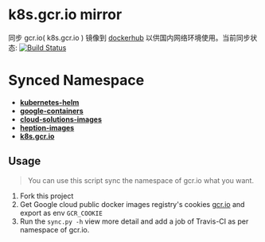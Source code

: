 # k8s.gcr.io mirror

同步 gcr.io( k8s.gcr.io ) 镜像到 [dockerhub](https://hub.docker.com/r/corelab) 以供国内网络环境使用。当前同步状态:   [![Build Status](https://travis-ci.org/Doublemine/gcr.io-mirror.svg?branch=sync)](https://travis-ci.org/Doublemine/gcr.io-mirror)


# Synced Namespace

 -  [**kubernetes-helm**](kubernetes-helm.md)
 -  [**google-containers**](google-containers.md)
 -  [**cloud-solutions-images**](cloud-solutions-images.md)
 -  [**heption-images**](heption-images.md)
 -  [**k8s.gcr.io**](k8s-artifacts-prod.md)


## Usage

> You can use this script sync the namespace of gcr.io what you want.

 1. Fork this project
 2. Get Google cloud public docker images registry's cookies [gcr.io](https://console.cloud.google.com/gcr/images/google-containers) and export as env `GCR_COOKIE`
 3. Run the `sync.py -h` view more detail and add a job of Travis-CI as per namespace of gcr.io.
